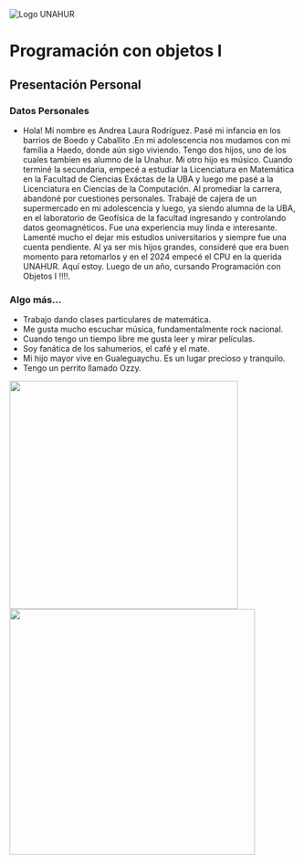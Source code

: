 ![Logo UNAHUR](./UNAHUR.png)

# Programación con objetos I
## Presentación Personal

### Datos Personales
- Hola! Mi nombre es Andrea Laura Rodríguez. Pasé mi infancia en los barrios de Boedo y Caballito .En mi adolescencia nos mudamos con mi familia a Haedo, donde aún sigo viviendo.
Tengo dos hijos, uno de los cuales tambien es alumno de la Unahur. Mi otro hijo es músico.
Cuando terminé la secundaria, empecé a estudiar la Licenciatura en Matemática en la Facultad de Ciencias Exáctas de la UBA y luego me pasé a la Licenciatura en Ciencias de la Computación. Al promediar la carrera, abandoné por cuestiones personales.
Trabajé de cajera de un supermercado en mi adolescencia y luego, ya siendo alumna de la UBA, en el laboratorio de Geofísica de la facultad ingresando y controlando datos geomagnéticos. Fue una experiencia muy linda e interesante.
Lamenté mucho el dejar mis estudios universitarios y siempre fue una cuenta pendiente. Al ya ser mis hijos grandes, consideré que era buen momento para retomarlos y en el 2024 empecé el CPU en la querida UNAHUR.
Aquí estoy. Luego de un año, cursando Programación con Objetos I !!!!.

### Algo más...
- Trabajo dando clases particulares de matemática.
- Me gusta mucho escuchar música, fundamentalmente rock nacional.
- Cuando tengo un tiempo libre me gusta leer y mirar películas.
- Soy fanática de los sahumerios, el café y el mate.
- Mi hijo mayor vive en Gualeguaychu. Es un lugar precioso y tranquilo.
- Tengo un perrito llamado Ozzy.
  
 
<img src="https://github.com/user-attachments/assets/33336b16-b1f8-4ba4-b6c5-f07e450d024a" width="400" height="400" />
<img src="https://github.com/user-attachments/assets/9b5f9f74-fb8d-4541-a551-fe787bef0ea3" width="430" height="430"  />
  


  
